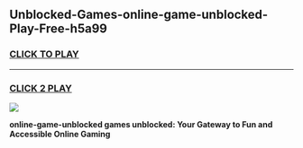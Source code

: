 
## Unblocked-Games-online-game-unblocked-Play-Free-h5a99
<h3>
<a href="https://premium76.site?title=online-game-unblocked&ref=10A">CLICK TO PLAY</a></h3>
<hr>

<h3>
<a href="https://premium76.site?title=online-game-unblocked&ref=10A">CLICK 2 PLAY</a>
  
</h3>

<a href="https://premium76.site?title=online-game-unblocked&ref=10A"><img src="https://clearcache.store/games.png"></a>


**online-game-unblocked games unblocked: Your Gateway to Fun and Accessible Online Gaming**
